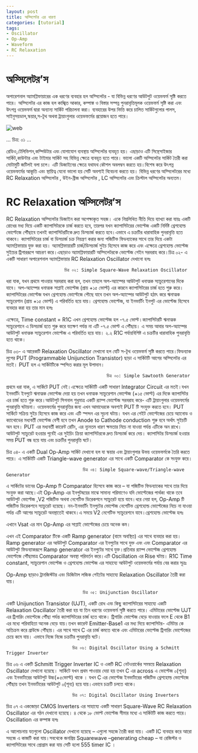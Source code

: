 ```yaml
---
layout: post
title: অস্সিলেটর এর ধারণা 
categories: [tutorial]
tags:
- Oscillator
- Op-Amp
- Waveform
- RC Relaxation 
---
```


# **অস্সিলেটর’স**
অপারেশনাল অ্যামপ্লিফায়ারের এক ধরণের ব্যবহার হল অস্সিলেটর - যা বিভিন্ন ধরণের আউটপুট ওয়েভফর্ম সৃষ্টি করতে পারে। অস্সিলেটর এর কাজ হল কাঙ্খিত আকার, কম্পাঙ্ক ও বিস্তার সম্পন্ন পুনরাবৃত্তিমূলক ওয়েভফর্ম  সৃষ্টি করা এবং উৎপন্ন ওয়েভফর্ম দ্বারা অন্যান্য সার্কিট পরিচালনা করা। ব্যবহারের উপর ভিত্তি করে চালিত সার্কিটগুলোর পালস, সাইনুসয়ডাল,স্কয়ার,স-টূথ অথবা ট্রায়াংগুলার ওয়েভফর্মের প্রয়োজন হতে পারে।

![web](https://user-images.githubusercontent.com/29350897/27029766-8342c948-4f8b-11e7-91bc-351cfa8e73cd.png)

 ...
                                                          চিত্র: ০১
 ...                  
                                                          
রেডিও,টেলিভিশন,কম্পিউটার এবং যোগাযোগ ব্যবস্থায় অস্সিলেটর ব্যবহৃত হয়। এছাড়াও এটি সিন্থেসাইজার সার্কিট,কাউন্টার এবং টাইমার সার্কিট সহ বিভিন্ন ক্ষেত্রে ব্যবহৃত হতে পারে।
 ভালো একটি অস্সিলেটর সার্কিট তৈরী করা মোটামুটি জটিলই বলা চলে। এটি ডিজাইনের ক্ষেত্রে যথাযথ কৌশল অবলম্বন করতে হয়।বিশেষ করে উৎপন্ন ওয়েভফর্মের আকৃ্তি এবং স্থায়িত্ব যেনো ভালো হয় সেটি অবশ্যই বিবেচনা করতে হয়।
বিভিন্ন ধরণের অস্সিলেটরের মধ্যে RC Relaxation অস্সিলেটর , উইন-ব্রীজ অস্সিলেটর , LC অস্সিলেটর  এবং ক্রিস্টাল অস্সিলেটর অন্যতম।

# **RC Relaxation অস্সিলেটর’স**

RC Relaxation অস্সিলেটর ডিজাইন করা অপেক্ষাকৃত সহজ। একে নিম্নলিখিত নীতি দিয়ে ব্যাখ্যা করা যায়ঃ
একটি রোধের মধ্য দিয়ে একটি ক্যাপাসিটরকে চার্জ করতে হবে, তারপর যখন ক্যাপাসিটরের ভোল্টেজ একটি নির্দিষ্ট থ্রেশহোল্ড ভোল্টেজে পৌঁছাবে তখনই ক্যাপাসিটরটিকে দ্রুত ডিসচার্জ করতে হবে।এভাবে এ চক্রটির ধারাবাহিক পুনরাবৃত্তি হতে থাকবে। ক্যাপাসিটরের চার্জ বা ডিসচার্জ চক্র নিয়ন্ত্রণ করার জন্য পজিটিভ ফিডব্যাকের সাথে তার দিয়ে একটা অ্যামপ্লিফায়ার যুক্ত করা হয়। অ্যামপ্লিফায়ারটি চার্জ/ডিসচার্জ সুইচ হিসেবে কাজ করে এবং এক্ষেত্রে থ্রেশহোল্ড ভোল্টেজ সুইচের ট্রিগাররূপে আচরণ করে।এছাড়াও অ্যামপ্লিফায়ারটি অস্সিলেটরকে ভোল্টেজ গেইন সরবরাহ করে।চিত্র ০২- এ একটি সাধারণ  অপারেশনাল অ্যামপ্লিফায়ার RC Relaxation Oscillator দেখানো হলঃ

          
                          চিত্র ০২: Simple Square-Wave Relaxation Oscillator

ধরা যাক, যখন প্রথমে পাওয়ার সরবরাহ করা হল, তখন তাহলে অপ-অ্যাম্পের আউটপুট ধনাত্মক স্যাচুরেশানের দিকে যাবে। অপ-অ্যাম্পের ধনাত্মক সাপ্লাই ভোল্টেজ (প্রায় +১৫ ভোল্ট) এর কারনে ক্যাপাসিটরের চার্জ হতে শুরু করে।ক্যাপাসিটরের ভোল্টেজ যখন থ্রেশহোল্ড ভোল্টেজে পৌছে যাবে তখন অপ-অ্যাম্পের আউটপুট হঠাৎ করে ঋনাত্মক স্যাচুরেশান (প্রায় +১৫ ভোল্ট) এ পরিবর্তিত হয়ে যায়। থ্রেশহোল্ড ভোল্টেজ, যা ইনভার্টিং ইনপুট এর ভোল্টেজ হিসেবে ব্যবহার করা হয় তার মান হলঃ
                          
এক্ষেত্রে, Time constant = R1C
এখন থ্রেশহোল্ড ভোল্টেজ হল -৭.৫ ভোল্ট।ক্যাপাসিটরটি ঋনাত্মক স্যাচুরেশানে এ ডিসচার্জ হতে শুরু করে যতক্ষণ পর্যন্ত না এটি -৭.৫ ভোল্ট এ পৌঁছায়। এ সময় আবার অপ-অ্যাম্পের আউটপুট ধনাত্মক স্যাচুরেশান ভোল্টেজ এ পরিবর্তিত হয়ে যায়। ২.২ R1C পর্যায়বিশিষ্ট এ চক্রটির ধারাবাহিক পুনরাবৃত্তি হতে থাকে।

চিত্র ০৩- এ আরেকটি Relaxation Oscillator দেখানো হল যেটি স-টূথ ওয়েভফর্ম সৃষ্টি করতে পারে।ফিডব্যাক লুপের PUT (Programmable Unijunction Transistor) ছাড়া এ সার্কিটটি আগের অস্সিলেটর এর মতই। PUT হল এ সার্কিটটিকে স্পন্দিত করার মূল উপাদান।
                   
                                          চিত্র ০৩: Simple Sawtooth Generator

প্রথমে ধরা যাক, এ সার্কিটে PUT নেই।এক্ষেত্রে সার্কিটটি একটি সাধারণ Integrator Circuit এর মতই।যখন ইনভার্টিং ইনপুটে ঋনাত্মক ভোল্টেজ দেয়া হয় তখন ধনাত্মক স্যাচুরেশান ভোল্টেজ      (+১৫ ভোল্ট) এর দিকে ক্যাপাসিটর এর চার্জ হতে শুরু করে।আউটপুট সিগনাল শুধুমাত্র একটি র‍্যাম্প ভোল্টেজ সরবরাহ করে- এটি ট্রায়াংগুলার ওয়েভফর্মের পুনরাবৃত্তি ঘটায়না। ওয়েভফর্মের পুনরাবৃত্তির জন্য এখন আমাদেরকে অবশ্যই PUT টি সংযুক্ত করতে হবে। PUT সার্কিটে সক্রিয় সুইচ হিসেবে কাজ করে এবং এটি স্পন্দন এর সূচনা ঘটায়। যখন এর গেইট ভোল্টেজের চেয়ে অ্যানোড ও ক্যাথোডের মধ্যবর্তী ভোল্টেজ বেশী হবে তখন Anode to Cathode conduction শুরু হবে অর্থাৎ সুইচটি অন হবে।
 PUT এর মধ্যবর্তী কারেন্ট রেটিং, এর ন্যূনতম ধারণ ক্ষমতার নিচে না যাওয়া পর্যন্ত এটিকে অন রাখে। আউটপুট স্যাচুরেট হওয়ার পূর্বেই এর সুইচিং ক্রিয়া ক্যাপাসিটরকে দ্রুত ডিসচার্জ করে দেয়। ক্যাপাসিটর ডিসচার্জ হওয়ার সময় PUT বন্ধ হয়ে যায় এবং চক্রটির পুনরাবৃত্তি ঘটে।

চিত্র ০৪- এ একটি Dual Op-Amp সার্কিট দেখানো হল যা স্কয়ার এবং ট্রায়াংগুলার উভয় ওয়েভফর্মকে তৈরি করতে পারে। এ সার্কিটটি একটি Triangle-wave generator এর সাথে একটি Comparator কে সংযুক্ত করে।
  
                                 চিত্র ০৪: Simple Square-wave/Triangle-wave Generator

 এ সার্কিটের ডানের Op-Amp টি Comparator হিসেবে কাজ করে – যা পজিটিভ ফিডব্যাকের সাথে তার দিয়ে সংযুক্ত করা আছে।এই Op-Amp এর ইনপুটদ্বয়ের মাঝে সামান্য পরিমাণেও যদি ভোল্টেজের পার্থক্য থাকে তবে আউটপুট ভোল্টেজ ,V2 পজিটিভ অথবা নেগেটিভ ডিরেকশনে স্যাচুরেট হয়ে যাবে।ধরে নেয়া হল, Op-Amp টি পজিটিভ ডিরেকশনে স্যাচুরেট হয়েছে। নন-ইনভার্টিং ইনপুটের ভোল্টেজ নেগেটিভ থ্রেশহোল্ড ভোল্টেজের নিচে না যাওয়া পর্যন্ত এটি আগের স্যাচুরেট অবস্থাতেই থাকবে।এ সময়ে V2 নেগেটিভ স্যাচুরেশনে যাবে।থ্রেশহোল্ড ভোল্টেজ হলঃ
 
এখানে Vsat এর মান Op-Amp এর সাপ্লাই ভোল্টেজের চেয়ে অনেক কম।

এখন এই Comparator টিকে একটি Ramp generator (বামে অবস্থিত) এর সাথে ব্যবহার করা হয়। Ramp generator এর আউটপুট Comparator এর ইনপুটের সাথে যুক্ত এবং এবং Comparator এর আউটপুট ফিডব্যাকরূপে Ramp generator এর ইনপুটের সাথে যুক্ত।প্রতিবার র‍্যাম্প ভোল্টেজ থ্রেশহোল্ড ভোল্টেজে পৌঁছামাত্র Comparator অবস্থা পরিবর্তন করে।এটি Oscillation এর Rise ঘটায়। R1C Time constant, স্যাচুরেশান ভোল্টেজ ও থ্রেশহোল্ড ভোল্টেজ এর সাহায্যে আউটপুট ওয়েভফর্মের পর্যায় বের করার সূত্রঃ 
 



Op-Amp ছাড়াও ট্রানজিস্টটর এবং ডিজিটাল লজিক গেইটের সাহায্যে Relaxation Oscillator তৈরী করা যায়।
                             
                                 চিত্র ০৫: Unijunction Oscillator
একটি Unijunction Transistor (UJT), একটি রোধ এবং কিছু ক্যাপাসিটরের সাহায্যে একটি Relaxation Oscillator তৈরী করা হয় যা তিন ধরণের ওয়েভফর্ম সৃষ্টি করতে পারে। এমিটারের ভোল্টেজ UJT এর ট্রিগারিং ভোল্টেজে পৌঁছা পর্যন্ত ক্যাপাসিটরের চার্জ হতে থাকে। ট্রিগারিং ভোল্টেজ বেড়ে যাওয়ার ফলে E থেকে B1 এর মধ্যে পরিবাহিতা অনেক বেড়ে যায়।তখন কারেন্ট Emitter-Base1 এর মধ্য দিয়ে ক্যাপাসিটর- এমিটার কে অতিক্রম করে গ্রাউন্ডে পৌঁছায়। এর সাথে সাথে C এর চার্জ কমতে থাকে এবং এমিটারের ভোল্টেজ ট্রিগারিং ভোল্টেজের চেয়ে কমে যায়। এভাবে নিজে নিজে চক্রটির পুনরাবৃত্তি ঘটে।

                                     
                             চিত্র ০৬: Digital Oscillator Using a Schmitt Trigger Inverter
চিত্র ০৬ এ একটি Schmitt Trigger Inverter IC ও একটি  RC নেটওয়ার্কের সমন্বয়ে Relaxation Oscillator দেখানো হয়েছে। সার্কিটে যখন প্রথম পাওয়ার দেয়া হয় তখন C এর across এ ভোল্টেজ  ০(শূন্য) এবং ইনভার্টারের আউটপুট উচ্চ(+৫ভোল্ট) থাকে । যখন C এর ভোল্টেজ ইনভার্টারের পজিটিভ থ্রেশহোল্ড ভোল্টেজে পৌঁছায় তখন ইনভার্টারের আউটপুট ০(শূন্য) হয়ে যায়।এভাবে চক্রটি চলতে থাকে।
                                       
                             চিত্র ০৭: Digital Oscillator Using Inverters
চিত্র ০৭ এ একজোড়া CMOS Inverters এর সাহায্যে একটি সাধারণ Square-Wave RC Relaxation Oscillator এর গঠন দেখানো হয়েছে। ৪ থেকে ১৮ ভোল্ট ভোল্টেজ সীমার মধ্যে এ সার্কিটটি কাজ করতে পারে।Oscillation এর কম্পাঙ্ক হলঃ
 
এ আলোচনায় যতগুলো Oscillator দেখানো হয়েছে – এগুলো সহজে তৈরী করা যায়। একটি IC ব্যবহার করে আরো সহজে এ কাজটি করা যায়।সবথেকে জনপ্রিয় Squarewave –generating cheap – যা রেজিস্টর ও ক্যাপাসিটরের সাথে প্রোগ্রাম করা যায় সেটি হলো 555 timer IC ।

